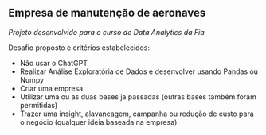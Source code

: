 ## Empresa de manutenção de aeronaves

<i>Projeto desenvolvido para o curso de Data Analytics da Fia</i>

Desafio proposto e critérios estabelecidos:

 - Não usar o ChatGPT
 - Realizar Análise Exploratória de Dados e desenvolver usando Pandas ou Numpy
 - Criar uma empresa
 - Utilizar uma ou as duas bases ja passadas (outras bases também foram permitidas)
 - Trazer uma insight, alavancagem, campanha ou redução de custo para o negócio  (qualquer ideia baseada na empresa)